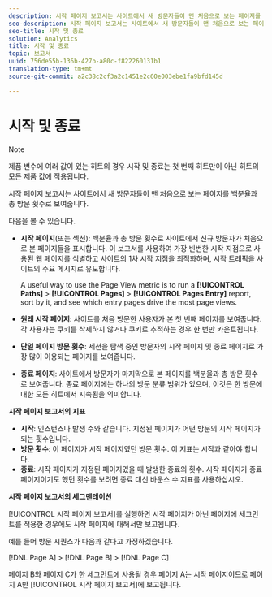 ```yaml
---
description: 시작 페이지 보고서는 사이트에서 새 방문자들이 맨 처음으로 보는 페이지를 백분율과 총 방문 횟수로 보여줍니다.
seo-description: 시작 페이지 보고서는 사이트에서 새 방문자들이 맨 처음으로 보는 페이지를 백분율과 총 방문 횟수로 보여줍니다.
seo-title: 시작 및 종료
solution: Analytics
title: 시작 및 종료
topic: 보고서
uuid: 756de55b-136b-427b-a80c-f822260131b1
translation-type: tm+mt
source-git-commit: a2c38c2cf3a2c1451e2c60e003ebe1fa9bfd145d

---
```



# 시작 및 종료

>[!NOTE]
>제품 변수에 여러 값이 있는 히트의 경우 시작 및 종료는 첫 번째 히트만이 아닌 히트의 모든 제품 값에 적용됩니다.

시작 페이지 보고서는 사이트에서 새 방문자들이 맨 처음으로 보는 페이지를 백분율과 총 방문 횟수로 보여줍니다.

다음을 볼 수 있습니다.

* **시작 페이지**(또는 섹션): 백분율과 총 방문 횟수로 사이트에서 신규 방문자가 처음으로 본 페이지들을 표시합니다. 이 보고서를 사용하여 가장 빈번한 시작 지점으로 사용된 웹 페이지를 식별하고 사이트의 1차 시작 지점을 최적화하며, 시작 트래픽을 사이트의 주요 메시지로 유도합니다.

   A useful way to use the Page View metric is to run a **[!UICONTROL Paths]** &gt; **[!UICONTROL Pages]** &gt; **[!UICONTROL Pages Entry]** report, sort by it, and see which entry pages drive the most page views.

* **원래 시작 페이지**: 사이트를 처음 방문한 사용자가 본 첫 번째 페이지를 보여줍니다. 각 사용자는 쿠키를 삭제하지 않거나 쿠키로 추적하는 경우 한 번만 카운트됩니다.
* **단일 페이지 방문 횟수**: 세션을 탐색 중인 방문자의 시작 페이지 및 종료 페이지로 가장 많이 이용되는 페이지를 보여줍니다.
* **종료 페이지**: 사이트에서 방문자가 마지막으로 본 페이지를 백분율과 총 방문 횟수로 보여줍니다. 종료 페이지에는 하나의 방문 분류 범위가 있으며, 이것은 한 방문에 대한 모든 히트에서 지속됨을 의미합니다.

**시작 페이지 보고서의 지표**

* **시작**: 인스턴스나 발생 수와 같습니다. 지정된 페이지가 어떤 방문의 시작 페이지가 되는 횟수입니다.
* **방문 횟수**: 이 페이지가 시작 페이지였던 방문 횟수. 이 지표는 시작과 같아야 합니다.
* **종료**: 시작 페이지가 지정된 페이지였을 때 발생한 종료의 횟수. 시작 페이지가 종료 페이지이기도 했던 횟수를 보려면 종료 대신 바운스 수 지표를 사용하십시오.

**시작 페이지 보고서의 세그멘테이션**

[!UICONTROL 시작 페이지 보고서]를 실행하면 시작 페이지가 아닌 페이지에 세그먼트를 적용한 경우에도 시작 페이지에 대해서만 보고됩니다.

예를 들어 방문 시퀀스가 다음과 같다고 가정하겠습니다.

[!DNL Page A] &gt; [!DNL Page B] &gt; [!DNL Page C]

페이지 B와 페이지 C가 한 세그먼트에 사용될 경우 페이지 A는 시작 페이지이므로 페이지 A만 [!UICONTROL 시작 페이지 보고서]에 보고됩니다.
